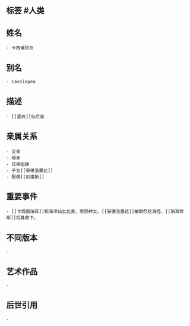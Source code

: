 ## 标签  #人类
## 姓名
	- 卡西俄珀亚
## 别名
	- Cassiopea
## 描述
	- [[星辰]]仙后座
## 亲属关系
	- 父亲
	- 母亲
	- 兄弟姐妹
	- 子女[[安德洛墨达]]
	- 配偶[[刻甫斯]]
## 重要事件
	- [[卡西俄珀亚]]和海洋仙女比美，惹怒神女。[[安德洛墨达]]被献祭给海怪，[[珀耳修斯]]将其救下。
## 不同版本
	-
## 艺术作品
	-
## 后世引用
	-
